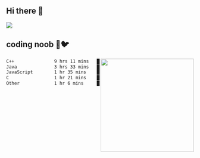## Hi there 👋

<!--
**IZSSERAFIM/IZSSERAFIM** is a ✨ _special_ ✨ repository because its `README.md` (this file) appears on your GitHub profile.

Here are some ideas to get you started:

- 🔭 I’m currently working on ...
- 🌱 I’m currently learning ...
- 👯 I’m looking to collaborate on ...
- 🤔 I’m looking for help with ...
- 💬 Ask me about ...
- 📫 How to reach me: ...
- 😄 Pronouns: ...
- ⚡ Fun fact: ...
-->

![](https://pixel-profile.vercel.app/api/github-stats?username=IZSSERAFIM&screen_effect=true&theme=rainbow)

<!--
[![IZSSERAFIM's GitHub stats](https://github-readme-stats-omega-one-96.vercel.app/api?username=IZSSERAFIM&show_icons=true&theme=radical)](https://github.com/anuraghazra/github-readme-stats)
[![Top Langs](https://github-readme-stats-omega-one-96.vercel.app/api/top-langs/?username=IZSSERAFIM&layout=compact)](https://github.com/anuraghazra/github-readme-stats)
-->
## coding noob 🥬🐦

<img src="https://github-readme-stats.vercel.app/api/wakatime?username=IZSSERAFIM&layout=compact&langs_count=16&" width="250" align="right"/>

<!--START_SECTION:waka-->

```txt
C++               9 hrs 11 mins   █████████████▒░░░░░░░░░░░   53.67 %
Java              3 hrs 33 mins   █████▒░░░░░░░░░░░░░░░░░░░   20.82 %
JavaScript        1 hr 35 mins    ██▒░░░░░░░░░░░░░░░░░░░░░░   09.34 %
C                 1 hr 21 mins    ██░░░░░░░░░░░░░░░░░░░░░░░   07.91 %
Other             1 hr 6 mins     █▓░░░░░░░░░░░░░░░░░░░░░░░   06.47 %
```

<!--END_SECTION:waka-->
